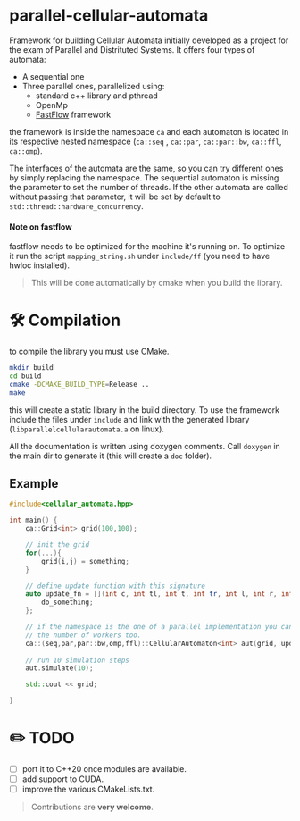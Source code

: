 # parallel-cellular-automata

Framework for building Cellular Automata initially developed as a project for the exam of Parallel and Distrituted Systems.
It offers four types of automata:
* A sequential one
* Three parallel ones, parallelized using:
    * standard c++ library and pthread
    * OpenMp
    * [FastFlow](https://github.com/fastflow/fastflow) framework

the framework is inside the namespace `ca` and each automaton is located in its respective nested namespace (`ca::seq` , `ca::par`, `ca::par::bw`, `ca::ffl`, `ca::omp`).

The interfaces of the automata are the same, so you can try different ones by simply replacing the namespace.
The sequential automaton is missing the parameter to set the number of threads. If the other automata are called without passing that parameter, it will be set by default to `std::thread::hardware_concurrency`.


#### Note on fastflow
fastflow needs to be optimized for the machine it's running on. To optimize it run the script `mapping_string.sh` under `include/ff` (you need to have hwloc installed).
> This will be done automatically by cmake when you build the library.

# 🛠️ Compilation
to compile the library you must use CMake.

```bash
mkdir build
cd build
cmake -DCMAKE_BUILD_TYPE=Release ..
make
```

this will create a static library in the build directory. To use the framework include the files under `include` and link with the generated library (`libparallelcellularautomata.a` on linux).

All the documentation is written using doxygen comments. Call `doxygen` in the main dir to generate it (this will create a `doc` folder).

## Example 
```c++
#include<cellular_automata.hpp>

int main() {
    ca::Grid<int> grid(100,100);

    // init the grid
    for(...){
        grid(i,j) = something;
    }

    // define update function with this signature
    auto update_fn = [](int c, int tl, int t, int tr, int l, int r, int bl, int b, int br) {
        do_something;
    };

    // if the namespace is the one of a parallel implementation you can pass
    // the number of workers too.
    ca::(seq,par,par::bw,omp,ffl)::CellularAutomaton<int> aut(grid, update_fn);
    
    // run 10 simulation steps
    aut.simulate(10);

    std::cout << grid;

}
```
# ✏️ TODO
- [ ] port it to C++20 once modules are available.
- [ ] add support to CUDA.
- [ ] improve the various CMakeLists.txt.
> Contributions are **very welcome**.
